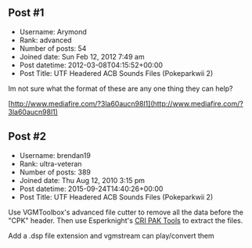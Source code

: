 ## Post #1
- Username: Arymond
- Rank: advanced
- Number of posts: 54
- Joined date: Sun Feb 12, 2012 7:49 am
- Post datetime: 2012-03-08T04:15:52+00:00
- Post Title: UTF Headered ACB Sounds Files (Pokeparkwii 2)

Im not sure what the format of these are any one thing they can help?

[http://www.mediafire.com/?3la60aucn98l1](http://www.mediafire.com/?3la60aucn98l1)
## Post #2
- Username: brendan19
- Rank: ultra-veteran
- Number of posts: 389
- Joined date: Thu Aug 12, 2010 3:15 pm
- Post datetime: 2015-09-24T14:40:26+00:00
- Post Title: UTF Headered ACB Sounds Files (Pokeparkwii 2)

Use VGMToolbox's advanced file cutter to remove all the data before the "CPK" header. Then use Esperknight's [CRI PAK Tools](https://github.com/esperknight/CriPakTools/blob/master/Build/CriPakTools.exe) to extract the files.

Add a .dsp file extension and vgmstream can play/convert them
